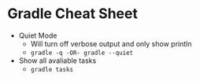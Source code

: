 # Gradle Cheat Sheet
* Quiet Mode
  * Will turn off verbose output and only show println
  * ```gradle -q -OR- gradle --quiet```
* Show all avaliable tasks
  * ```gradle tasks```
